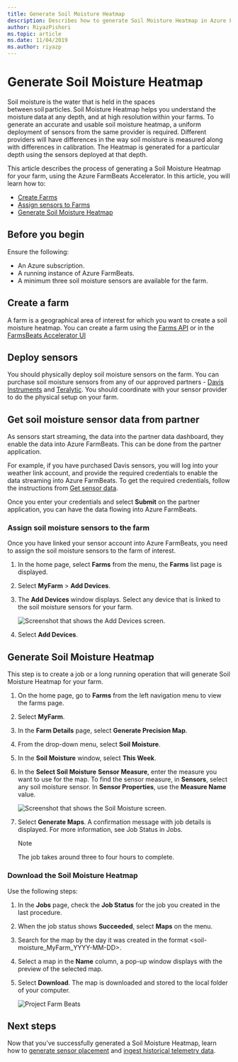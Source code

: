 ```yaml
---
title: Generate Soil Moisture Heatmap
description: Describes how to generate Soil Moisture Heatmap in Azure FarmBeats
author: RiyazPishori
ms.topic: article
ms.date: 11/04/2019
ms.author: riyazp
---
```


# Generate Soil Moisture Heatmap

Soil moisture is the water that is held in the spaces between soil particles. Soil Moisture Heatmap helps you understand the moisture data at any depth, and at high resolution within your farms. To generate an accurate and usable soil moisture heatmap, a uniform deployment of sensors from the same provider is required. Different providers will have differences in the way soil moisture is measured along with differences in calibration. The Heatmap is generated for a particular depth using the sensors deployed at that depth.

This article describes the process of generating a Soil Moisture Heatmap for your farm, using the Azure FarmBeats Accelerator. In this article, you will learn how to:

- [Create Farms](#create-a-farm)
- [Assign sensors to Farms](#get-soil-moisture-sensor-data-from-partner)
- [Generate Soil Moisture Heatmap](#generate-soil-moisture-heatmap)

## Before you begin

Ensure the following:  

- An Azure subscription.
- A running instance of Azure FarmBeats.
- A minimum three soil moisture sensors are available for the farm.

## Create a farm

A farm is a geographical area of interest for which you want to create a soil moisture heatmap. You can create a farm using the [Farms API](https://aka.ms/FarmBeatsDatahubSwagger) or in the [FarmsBeats Accelerator UI](manage-farms-in-azure-farmbeats.md#create-farms)

## Deploy sensors

You should physically deploy soil moisture sensors on the farm. You can purchase soil moisture sensors from any of our approved partners - [Davis Instruments](https://www.davisinstruments.com/products/enviromonitor-gateway-us-lte) and [Teralytic](https://teralytic.com/). You should coordinate with your sensor provider to do the physical setup on your farm.

## Get soil moisture sensor data from partner

As sensors start streaming, the data into the partner data dashboard, they enable the data into Azure FarmBeats. This can be done from the partner application.

For example, if you have purchased Davis sensors, you will log into your weather link account, and provide the required credentials to enable the data streaming into Azure FarmBeats. To get the required credentials, follow the instructions from [Get sensor data](get-sensor-data-from-sensor-partner.md#get-sensor-data-from-sensor-partners).

Once you enter your credentials and select **Submit** on the partner application, you can have the data flowing into Azure FarmBeats.

### Assign soil moisture sensors to the farm

Once you have linked your sensor account into Azure FarmBeats, you need to assign the soil moisture sensors to the farm of interest.

1.	In the home page, select **Farms** from the menu, the **Farms** list page is displayed.
2.	Select **MyFarm** > **Add Devices**.
3.	The **Add Devices** window displays. Select any device that is linked to the soil moisture sensors for your farm.

    ![Screenshot that shows the Add Devices screen.](./media/get-sensor-data-from-sensor-partner/add-devices-1.png)

4. Select **Add Devices**.     

## Generate Soil Moisture Heatmap

This step is to create a job or a long running operation that will generate Soil Moisture Heatmap for your farm.

1.	On the home page, go to **Farms** from the left navigation menu to view the farms page.
2.	Select **MyFarm**.
3.	In the **Farm Details** page, select **Generate Precision Map**.
4.	From the drop-down menu, select **Soil Moisture**.
5.	In the **Soil Moisture** window, select **This Week**.
6.	In the **Select Soil Moisture** **Sensor Measure**, enter the measure you want to use for the map.
    To find the sensor measure, in **Sensors**, select any soil moisture sensor. In **Sensor Properties**, use the **Measure Name** value.

    ![Screenshot that shows the Soil Moisture screen.](./media/get-sensor-data-from-sensor-partner/soil-moisture-1.png)


7.	Select **Generate Maps**.
    A confirmation message with job details is displayed. For more information, see Job Status in Jobs.

    >[!NOTE]
    > The job takes around three to four hours to complete.

### Download the Soil Moisture Heatmap

Use the following steps:

1. In the **Jobs** page, check the **Job Status** for the job you created in the last procedure.
2. When the job status shows **Succeeded**, select **Maps** on the menu.
3. Search for the map by the day it was created in the format <soil-moisture_MyFarm_YYYY-MM-DD>.
4. Select a map in the **Name** column, a pop-up window displays with the preview of the selected map.
5. Select **Download**. The map is downloaded and stored to the local folder of your computer.

    ![Project Farm Beats](./media/get-sensor-data-from-sensor-partner/download-soil-moisture-map-1.png)

## Next steps

Now that you’ve successfully generated a Soil Moisture Heatmap, learn how to [generate sensor placement](generate-maps-in-azure-farmbeats.md#sensor-placement-map) and [ingest historical telemetry data](ingest-historical-telemetry-data-in-azure-farmbeats.md). 
